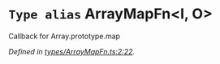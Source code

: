 # `Type alias` ArrayMapFn\<I, O>

Callback for Array.prototype.map

*Defined in [types/ArrayMapFn.ts:2:22](https://github.com/Alorel/rxutils/blob/ca6c4c0/src/types/ArrayMapFn.ts#L2).*